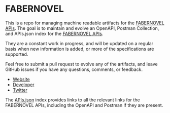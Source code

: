 # FABERNOVELThis is a repo for managing machine readable artifacts for the [FABERNOVEL APIs](http://www.fabernovel.com/). The goal is to maintain and evolve an OpenAPI, Postman Collection, and APIs.json index for the [FABERNOVEL APIs](http://www.fabernovel.com/).They are a constant work in progress, and will be updated on a regular basis when new information is added, or more of the specifications are supported.Feel free to submit a pull request to evolve any of the artifacts, and leave GitHub issues if you have any questions, comments, or feedback.- [Website](http://www.fabernovel.com/)- [Developer](http://www.fabernovel.com/)- [Twitter](https://twitter.com/fabernovel)The [APIs.json](https://github.com/api-evangelist/fabernovel/blob/master/apis.json) index provides links to all the relevant links for the FABERNOVEL APIs, including the OpenAPI and Postman if they are present.
